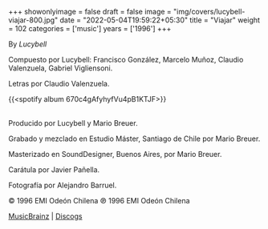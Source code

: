+++
showonlyimage = false
draft = false
image = "img/covers/lucybell-viajar-800.jpg"
date = "2022-05-04T19:59:22+05:30"
title = "Viajar"
weight = 102
categories = ['music']
years = ['1996']
+++

By _Lucybell_

<!--more-->

Compuesto  por Lucybell: Francisco González, Marcelo Muñoz, Claudio Valenzuela, Gabriel Vigliensoni.

Letras por Claudio Valenzuela.

{{<spotify album 670c4gAfyhyfVu4pB1KTJF>}}
<br><br>

Producido por Lucybell y Mario Breuer.

Grabado y mezclado en Estudio Máster, Santiago de Chile por Mario Breuer.

Masterizado en SoundDesigner, Buenos Aires, por Mario Breuer.

Carátula por Javier Pañella.

Fotografía por Alejandro Barruel.

© 1996 EMI Odeón Chilena ℗ 1996 EMI Odeón Chilena

[MusicBrainz](https://musicbrainz.org/release-group/b8638151-235d-36f2-93b3-d81aaa266618) | [Discogs](https://www.discogs.com/Lucybell-Viajar/master/485509)

